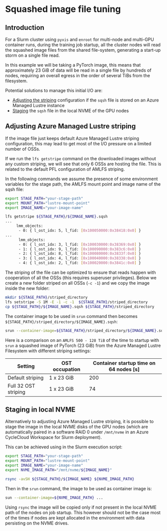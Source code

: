 # Squashed image file tuning
## Introduction

For a Slurm cluster using `pyxis` and `enroot` for multi-node and multi-GPU container runs, during the training job startup, all the cluster nodes will read the squashed image files from the shared file-system, generating a start-up storm on a single file read.

In this example we will be taking a PyTorch image, this means that approximately 23 GiB of data will be read in a single file by hundreds of nodes, requiring an overall egress in the order of several TiBs from the filesystem.

Potential solutions to manage this initial I/O are:
* [Adjusting the striping](#adjusting-azure-managed-lustre-striping) configuration if the `sqsh` file is stored on an Azure Managed Lustre instance
* [Staging](#staging-in-local-nvme) the `sqsh` file in the local NVME of the GPU nodes

## Adjusting Azure Managed Lustre striping

If the image file just keeps default Azure Managed Lustre striping configuration, this may lead to get most of the I/O pressure on a limited number of OSSs.

If we run the `lfs getstripe` command on the downloaded images without any custom striping, we will see that only 6 OSSs are hosting the file. This is related to the default PFL configuration of AMLFS striping.

In the following commands we assume the presence of some environment variables for the stage path, the AMLFS mount point and image name of the sqsh file:

```bash
export STAGE_PATH="your-stage-path"
export MOUNT_PATH="lustre-mount-point"
export IMAGE_NAME="your-image-name"
```

```bash
lfs getstripe ${STAGE_PATH}/${IMAGE_NAME}.sqsh
...
     lmm_objects:
      - 0: { l_ost_idx: 5, l_fid: [0x100050000:0x38418:0x0] }
...
      lmm_objects:
      - 0: { l_ost_idx: 3, l_fid: [0x100030000:0x38369:0x0] }
      - 1: { l_ost_idx: 9, l_fid: [0x100090000:0x383c6:0x0] }
      - 2: { l_ost_idx: 8, l_fid: [0x100080000:0x3833f:0x0] }
      - 3: { l_ost_idx: 4, l_fid: [0x100040000:0x38338:0x0] }
      - 4: { l_ost_idx: 2, l_fid: [0x100020000:0x3841c:0x0] }
```

The striping of the file can be optimized to ensure that reads happen with cooperation of all the OSSs (this requires superuser privileges). Below we create a new folder striped on all OSSs (`-c -1`) and we copy the image inside the new folder:

```bash
mkdir ${STAGE_PATH}/striped_directory
lfs setstripe -S 1M -E -1 -c -1  ${STAGE_PATH}/striped_directory
cp ${STAGE_PATH}/${IMAGE_NAME}.sqsh ${STAGE_PATH}/striped_directory
```

The container image to be used in `srun` command then becomes `${STAGE_PATH}/striped_directory/${IMAGE_NAME}.sqsh`:

```bash
srun --container-image=${STAGE_PATH}/striped_directory/${IMAGE_NAME}.sqsh ...
```

Here is a comparison on an `AMLFS 500 - 128 TiB` of the time to startup with `srun` a squashed image of PyTorch (23 GiB) from the Azure Managed Lustre Filesystem with different striping settings:

| Setting              | OST occupation | Container startup time on 64 nodes [s] |
| -------------------- | -------------- | -------------------------------------- |
| Default striping     | 1 x 23 GiB     | 200                                    |
| Full 32 OST striping | 1 x 23 GiB     | 74                                     |

## Staging in local NVME

Alternatively to adjusting Azure Managed Lustre striping, it is possible to stage the image in the local NVME disks of the GPU nodes (which are automatically paired in a software RAID 0 under `/mnt/nvme` in an Azure CycleCloud Workspace for Slurm deployment).

This can be achieved using in the Slurm execution script:
```bash
export STAGE_PATH="your-stage-path"
export MOUNT_PATH="lustre-mount-point"
export IMAGE_NAME="your-image-name"
export NVME_IMAGE_PATH="/mnt/nvme/${IMAGE_NAME}"

rsync -avSH ${STAGE_PATH}/${IMAGE_NAME} ${NVME_IMAGE_PATH}
```

Then in the `srun` command, the image to be used as container image is:

```bash
sun --container-image=${NVME_IMAGE_PATH} ...
```

Using `rsync` the image will be copied only if not present in the local NVME path of the nodes on job startup. This however should not be the case most of the times if nodes are kept allocated in the environment with data persisting on the NVME drives.